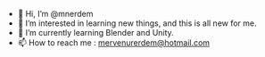 - 👋 Hi, I’m @mnerdem
- 👀 I’m interested in learning new things, and this is all new for me.
- 🌱 I’m currently learning Blender and Unity.
- 📫 How to reach me : mervenurerdem@hotmail.com
